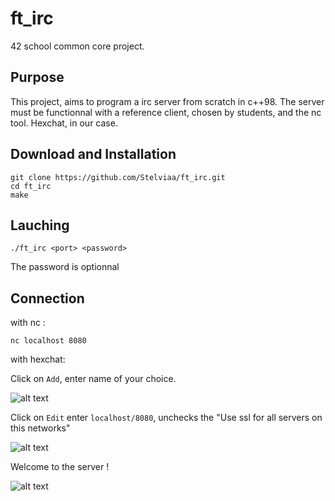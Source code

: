 # ft_irc
42 school common core project.
## Purpose
This project, aims to program a irc server from scratch in c++98. The server must be functionnal with a reference client, chosen by students, and the nc tool. Hexchat, in our case.
## Download and Installation
```
git clone https://github.com/Stelviaa/ft_irc.git
cd ft_irc
make
```
## Lauching
```
./ft_irc <port> <password>
```
The password is optionnal
## Connection
with nc :
```
nc localhost 8080
```
with hexchat:

Click on ``Add``, enter name of your choice.

![alt text](https://drive.google.com/uc?export=view&id=1uvrbahK3obuN-1A7E6BFdDkRMKaTQ01X)

Click on ``Edit`` enter ``localhost/8080``, unchecks the "Use ssl for all servers on this networks"

![alt text](https://drive.google.com/uc?export=view&id=1PpkpkBNvD46RSEtSmmDcUzzt-7IV3zA3)

Welcome to the server !

![alt text](https://drive.google.com/uc?export=view&id=18Oo8XSzU38tYvN1WwghKXlRjMKaC2W5k)





